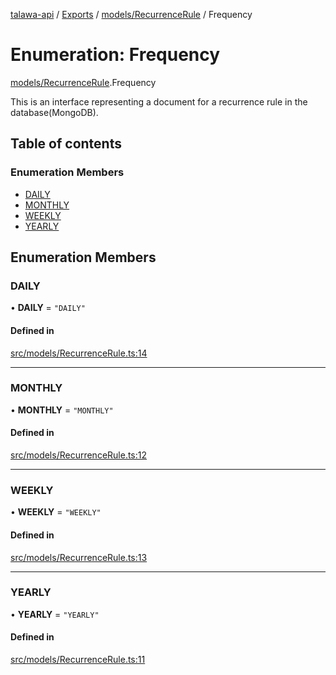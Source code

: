 [talawa-api](../README.md) / [Exports](../modules.md) / [models/RecurrenceRule](../modules/models_RecurrenceRule.md) / Frequency

# Enumeration: Frequency

[models/RecurrenceRule](../modules/models_RecurrenceRule.md).Frequency

This is an interface representing a document for a recurrence rule in the database(MongoDB).

## Table of contents

### Enumeration Members

- [DAILY](models_RecurrenceRule.Frequency.md#daily)
- [MONTHLY](models_RecurrenceRule.Frequency.md#monthly)
- [WEEKLY](models_RecurrenceRule.Frequency.md#weekly)
- [YEARLY](models_RecurrenceRule.Frequency.md#yearly)

## Enumeration Members

### DAILY

• **DAILY** = ``"DAILY"``

#### Defined in

[src/models/RecurrenceRule.ts:14](https://github.com/PalisadoesFoundation/talawa-api/blob/636e51c/src/models/RecurrenceRule.ts#L14)

___

### MONTHLY

• **MONTHLY** = ``"MONTHLY"``

#### Defined in

[src/models/RecurrenceRule.ts:12](https://github.com/PalisadoesFoundation/talawa-api/blob/636e51c/src/models/RecurrenceRule.ts#L12)

___

### WEEKLY

• **WEEKLY** = ``"WEEKLY"``

#### Defined in

[src/models/RecurrenceRule.ts:13](https://github.com/PalisadoesFoundation/talawa-api/blob/636e51c/src/models/RecurrenceRule.ts#L13)

___

### YEARLY

• **YEARLY** = ``"YEARLY"``

#### Defined in

[src/models/RecurrenceRule.ts:11](https://github.com/PalisadoesFoundation/talawa-api/blob/636e51c/src/models/RecurrenceRule.ts#L11)
